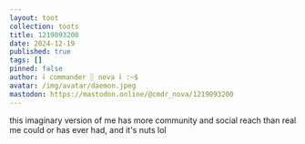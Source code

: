 ```yaml
---
layout: toot
collection: toots
title: 1219093200
date: 2024-12-19
published: true
tags: []
pinned: false
author: ⸸ commander ░ nova ⸸ :~$
avatar: /img/avatar/daemon.jpeg
mastodon: https://mastodon.online/@cmdr_nova/1219093200
---
```


this imaginary version of me has more community and social reach than real me could or has ever had, and it's nuts lol
